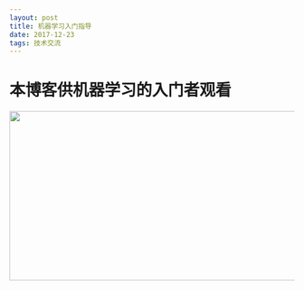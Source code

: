```yaml
---
layout: post
title: 机器学习入门指导
date: 2017-12-23
tags: 技术交流
---
```


# 本博客供机器学习的入门者观看

<img src="C:\Users\ztchao\tuchao1996.github.io\images\posts\MLlearning\img0.JPEG" height="300" width="600">